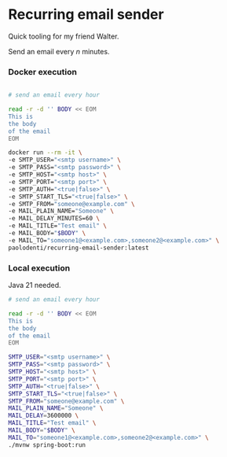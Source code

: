 # Recurring email sender

Quick tooling for my friend Walter.

Send an email every *n* minutes.

### Docker execution

```bash

# send an email every hour

read -r -d '' BODY << EOM
This is
the body
of the email
EOM

docker run --rm -it \
-e SMTP_USER="<smtp username>" \
-e SMTP_PASS="<smtp password>" \
-e SMTP_HOST="<smtp host>" \
-e SMTP_PORT="<smtp port>" \
-e SMTP_AUTH="<true|false>" \
-e SMTP_START_TLS="<true|false>" \
-e SMTP_FROM="someone@example.com" \
-e MAIL_PLAIN_NAME="Someone" \
-e MAIL_DELAY_MINUTES=60 \
-e MAIL_TITLE="Test email" \
-e MAIL_BODY="$BODY" \
-e MAIL_TO="someone1@<example.com>,someone2@<example.com>" \
paolodenti/recurring-email-sender:latest
```

### Local execution

Java 21 needed.

```bash
# send an email every hour

read -r -d '' BODY << EOM
This is
the body
of the email
EOM

SMTP_USER="<smtp username>" \
SMTP_PASS="<smtp password>" \
SMTP_HOST="<smtp host>" \
SMTP_PORT="<smtp port>" \
SMTP_AUTH="<true|false>" \
SMTP_START_TLS="<true|false>" \
SMTP_FROM="someone@example.com" \
MAIL_PLAIN_NAME="Someone" \
MAIL_DELAY=3600000 \
MAIL_TITLE="Test email" \
MAIL_BODY="$BODY" \
MAIL_TO="someone1@<example.com>,someone2@<example.com>" \
./mvnw spring-boot:run
```
